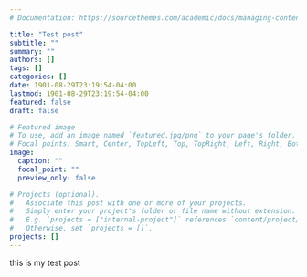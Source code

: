 ```yaml
---
# Documentation: https://sourcethemes.com/academic/docs/managing-content/

title: "Test post"
subtitle: ""
summary: ""
authors: []
tags: []
categories: []
date: 1901-08-29T23:19:54-04:00
lastmod: 1901-08-29T23:19:54-04:00
featured: false
draft: false

# Featured image
# To use, add an image named `featured.jpg/png` to your page's folder.
# Focal points: Smart, Center, TopLeft, Top, TopRight, Left, Right, BottomLeft, Bottom, BottomRight.
image:
  caption: ""
  focal_point: ""
  preview_only: false

# Projects (optional).
#   Associate this post with one or more of your projects.
#   Simply enter your project's folder or file name without extension.
#   E.g. `projects = ["internal-project"]` references `content/project/deep-learning/index.md`.
#   Otherwise, set `projects = []`.
projects: []
---
```


this is my test post
